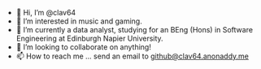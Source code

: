 - 👋 Hi, I’m @clav64
- 👀 I’m interested in music and gaming.
- 🌱 I’m currently a data analyst, studying for an BEng (Hons) in Software Engineering at Edinburgh Napier University.
- 💞️ I’m looking to collaborate on anything!
- 📫 How to reach me ... send an email to github@clav64.anonaddy.me

<!---
clav64/clav64 is a ✨ special ✨ repository because its `README.md` (this file) appears on your GitHub profile.
You can click the Preview link to take a look at your changes.
--->
